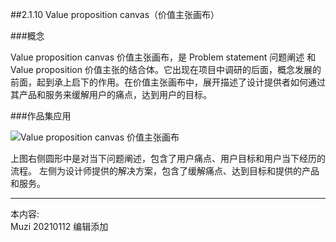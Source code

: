 ##2.1.10 Value proposition canvas（价值主张画布）

###概念

Value proposition canvas 价值主张画布，是 Problem statement 问题阐述 和 Value proposition 价值主张的结合体。它出现在项目中调研的后面，概念发展的前面，起到承上启下的作用。在价值主张画布中，展开描述了设计提供者如何通过其产品和服务来缓解用户的痛点，达到用户的目标。

###作品集应用

![Value proposition canvas 价值主张画布](http://kitpic.makebi.net/2021/ixd_21.jpg)

上图右侧圆形中是对当下问题阐述，包含了用户痛点、用户目标和用户当下经历的流程。
左侧为设计师提供的解决方案，包含了缓解痛点、达到目标和提供的产品和服务。



---
本内容:  
Muzi 20210112 编辑添加
